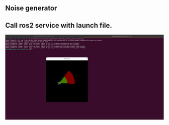 ## Noise generator






## Call ros2 service with launch file.
![App Screenshot](images/execute_process.png)
